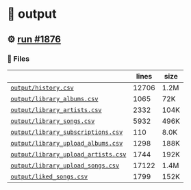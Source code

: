 # 📝  output 

## ⚙️ [run #1876](https://github.com/jwenerd/ytm-dl/actions/runs/10220406126)

### 📁 Files

|                                                                         |lines|size|
|-------------------------------------------------------------------------|-----|----|
|[`output/history.csv` ](output/history.csv)                              |12706|1.2M|
|[`output/library_albums.csv` ](output/library_albums.csv)                |1065 |72K |
|[`output/library_artists.csv` ](output/library_artists.csv)              |2332 |104K|
|[`output/library_songs.csv` ](output/library_songs.csv)                  |5932 |496K|
|[`output/library_subscriptions.csv` ](output/library_subscriptions.csv)  |110  |8.0K|
|[`output/library_upload_albums.csv` ](output/library_upload_albums.csv)  |1298 |188K|
|[`output/library_upload_artists.csv` ](output/library_upload_artists.csv)|1744 |192K|
|[`output/library_upload_songs.csv` ](output/library_upload_songs.csv)    |17122|1.4M|
|[`output/liked_songs.csv` ](output/liked_songs.csv)                      |1799 |152K|